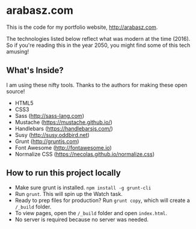 # arabasz.com

This is the code for my portfolio website, http://arabasz.com. 

The technologies listed below reflect what was modern at the time (2016). So if you're reading this in the year 2050, you might find some of this tech amusing!

## What's Inside?
I am using these nifty tools. Thanks to the authors for making these open source!
* HTML5
* CSS3
* Sass (http://sass-lang.com)
* Mustache (https://mustache.github.io/)
* Handlebars (https://handlebarsjs.com/)
* Susy (http://susy.oddbird.net)
* Grunt (http://gruntjs.com)
* Font Awesome (http://fontawesome.io)
* Normalize CSS (https://necolas.github.io/normalize.css)

## How to run this project locally
* Make sure grunt is installed. `npm install -g grunt-cli`
* Run `grunt`. This will spin up the Watch task.
* Ready to prep files for production? Run `grunt copy`, which will create a `/_build` folder.
* To view pages, open the `/_build` folder and open `index.html`.
* No server is required because no server was needed.
